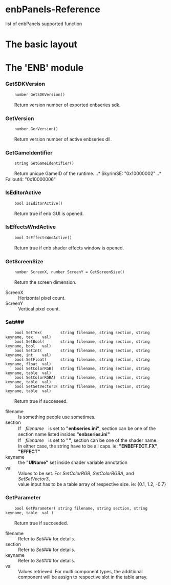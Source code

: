 # enbPanels-Reference
list of enbPanels supported function

# The basic layout


# The 'ENB' module
### GetSDKVersion
``` 
    number GetSDKVersion()
```
　　Return version number of exported enbseries sdk.

### GetVersion
``` 
    number GerVersion()
```
　　Return version number of active enbseries dll.

### GetGameIdentifier
``` 
    string GetGameIdentifier() 
```
　　Return unique GameID of the runtime.
..* SkyrimSE: "0x10000002"
..* Fallout4: "0x10000006"

### IsEditorActive
```
    bool IsEditorActive()
```
　　Return true if enb GUI is opened.
  
### IsEffectsWndActive
```
    bool IsEffectsWndActive()
```
　　Return true if enb shader effects window is opened.

### GetScreenSize
```
    number ScreenX, number ScreenY = GetScreenSize()
```
　　Return the screen dimension.
<dl>
  <dt>ScreenX</dt>
  <dd>Horizontal pixel count.</dd>

  <dt>ScreenY</dt>
  <dd>Vertical pixel count.</dd>
</dl>

### Set###
```
    bool SetTex(        string filename, string section, string keyname, tex    val)
    bool SetBool(       string filename, string section, string keyname, bool   val)
    bool SetInt(        string filename, string section, string keyname, int    val)
    bool SetFloat(      string filename, string section, string keyname, float  val)
    bool SetColorRGB(   string filename, string section, string keyname, table  val)
    bool SetColorRGBA(  string filename, string section, string keyname, table  val)
    bool SetSetVector3( string filename, string section, string keyname, table  val)
```
　　Return true if succeseed.
<dl>
  <dt>filename</dt>
  <dd>Is something people use sometimes.</dd>

  <dt>section</dt>
  <dd>If　<i>filename</i>　is set to <b>"enbseries.ini"</b>, section can be one of the section name listed insides <b>"enbseries.ini"</b><br>
  If　<i>filename</i>　is set to <b>""</b>, section can be one of the shader name.<br> 
  In either case, the string have to be all caps. ie: <b>"ENBEFFECT.FX"</b>, <b>"EFFECT"</b></dd>
  
  <dt>keyname</dt>
  <dd>the <b>"UIName"</b> set inside shader variable annotation</dd>
  
  <dt>val</dt>
  <dd>Values to be set. For <i>SetColorRGB</i>, <i>SetColorRGBA</i>, and <i>SetSetVector3</i>, <br>
    value input has to be a table array of respective size. ie: {0.1, 1.2, -0.7} </dd>
</dl>

### GetParameter
```
    bool GetParameter( string filename, string section, string keyname, table  val )
```
　　Return true if succeeded.
<dl>
  <dt>filename</dt>
  <dd>Refer to <i>Set###</i> for details.</dd>

  <dt>section</dt>
  <dd>Refer to <i>Set###</i> for details.</dd>
  
  <dt>keyname</dt>
  <dd>Refer to <i>Set###</i> for details.</dd>
  
  <dt>val</dt>
  <dd>Values retrieved. For multi component types, the additional component will be assign to respective slot in the table array.</dd>
</dl>
